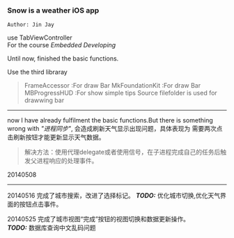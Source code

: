 ### Snow is a weather iOS app

```
Author: Jin Jay
```

use TabViewController  
For the course *Embedded Developing*

Until now, finished the basic functions.

Use the third libraray
> FrameAccessor :For draw Bar
> MkFoundationKit :For draw Bar
> MBProgressHUD :For show simple tips 
> Source filefolder is used for drawwing bar


---

now I have already fulfilment the basic functions.But there is something wrong with *"进程同步"*, 会造成刷新天气显示出现问题，具体表现为 需要两次点击刷新按钮才能更新显示天气数据。

> 解决方法：使用代理delegate或者使用信号，在子进程完成自己的任务后触发父进程响应的处理事件。

20140508

---

20140516 完成了城市搜索，改进了选择标记。
***TODO:*** 优化城市切换,优化天气界面的按钮点击事件。

20140525 完成了城市视图“完成”按钮的视图切换和数据更新操作。  
***TODO:*** 数据库查询中文乱码问题
